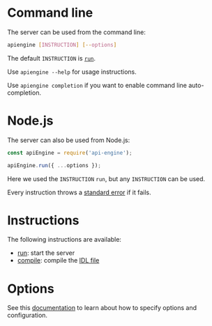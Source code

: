 # Command line

The server can be used from the command line:

```bash
apiengine [INSTRUCTION] [--options]
```

The default `INSTRUCTION` is [`run`](run.md).

Use `apiengine --help` for usage instructions.

Use `apiengine completion` if you want to enable command line auto-completion.

# Node.js

The server can also be used from Node.js:

<!-- eslint-disable strict, no-undef -->
```javascript
const apiEngine = require('api-engine');

apiEngine.run({ ...options });
```

Here we used the `INSTRUCTION` `run`, but any `INSTRUCTION` can be used.

Every instruction throws a [standard error](error.md#error-responses) if it
fails.

# Instructions

The following instructions are available:
  - [run](run.md): start the server
  - [compile](idl.md#compilation): compile the [IDL file](idl.md)

# Options

See this [documentation](configuration.md) to learn about how to specify
options and configuration.
